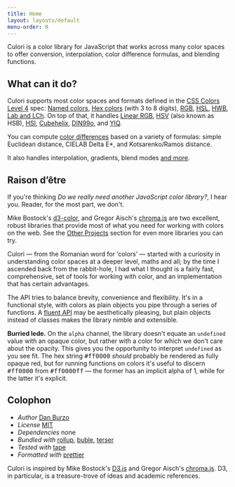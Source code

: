 ```yaml
---
title: Home
layout: layouts/default
menu-order: 0
---
```


Culori is a color library for JavaScript that works across many color spaces to offer conversion, interpolation, color difference formulas, and blending functions.

## What can it do?

Culori supports most color spaces and formats defined in the [CSS Colors Level 4][css4-colors] spec: [Named colors][css4-named-colors], [Hex colors](https://drafts.csswg.org/css-color/#hex-notation) (with 3 to 8 digits), [RGB](https://drafts.csswg.org/css-color/#rgb-functions), [HSL](https://drafts.csswg.org/css-color/#the-hsl-notation), [HWB](https://drafts.csswg.org/css-color/#the-hwb-notation), [Lab and LCh](https://drafts.csswg.org/css-color/#lab-colors). On top of that, it handles [Linear RGB](<https://en.wikipedia.org/wiki/SRGB#The_sRGB_transfer_function_(%22gamma%22)>), [HSV](https://en.wikipedia.org/wiki/HSL_and_HSV) (also known as HSB), [HSI](https://en.wikipedia.org/wiki/HSL_and_HSV), [Cubehelix](https://www.mrao.cam.ac.uk/%7Edag/CUBEHELIX/), [DIN99o][din99o], and [YIQ][yiq].

You can compute [color differences](https://en.wikipedia.org/wiki/Color_difference) based on a variety of formulas: simple Euclidean distance, CIELAB Delta E\*, and Kotsarenko/Ramos distance.

It also handles interpolation, gradients, blend modes [and more](./api).

## Raison d’être

If you're thinking _Do we really need another JavaScript color library?_, I hear you. Reader, for the most part, we don't.

Mike Bostock's [d3-color](https://github.com/d3/d3-color), and Gregor Aisch's [chroma.js](https://github.com/gka/chroma.js) are two excellent, robust libraries that provide most of what you need for working with colors on the web. See the [Other Projects](./resources) section for even more libraries you can try.

Culori — from the Romanian word for ‘colors’ — started with a curiosity in understanding color spaces at a deeper level, maths and all; by the time I ascended back from the rabbit-hole, I had what I thought is a fairly fast, comprehensive, set of tools for working with color, and an implementation that has certain advantages.

The API tries to balance brevity, convenience and flexibility. It's in a functional style, with colors as plain objects you pipe through a series of functions. A [fluent API](https://en.wikipedia.org/wiki/Fluent_interface) may be aesthetically pleasing, but plain objects instead of classes makes the library nimble and extensible.

**Burried lede.** On the `alpha` channel, the library doesn't equate an `undefined` value with an opaque color, but rather with a color for which we don't care about the opacity. This gives you the opportunity to interpret `undefined` as you see fit. The hex string <kbd>#ff0000</kbd> _should_ probably be rendered as fully opaque red, but for running functions on colors it's useful to discern <kbd>#ff0000</kbd> from <kbd>#ff0000ff</kbd> — the former has an implicit alpha of 1, while for the latter it's explicit.

## Colophon

-   _Author_ [Dan Burzo](http://danburzo.ro)
-   _License_ [MIT](./LICENSE)
-   _Dependencies_ none
-   _Bundled with_ [rollup](https://github.com/rollup/rollup), [buble](https://github.com/Rich-Harris/buble), [terser](https://github.com/terser-js/terser)
-   _Tested with_ [tape](https://github.com/substack/tape)
-   _Formatted with_ [prettier](https://prettier.io)

Culori is inspired by Mike Bostock's [D3.js](https://github.com/d3) and Gregor Aisch's [chroma.js](https://github.com/gka/chroma.js). D3, in particular, is a treasure-trove of ideas and academic references.

[css4-colors]: https://drafts.csswg.org/css-color/
[css4-named-colors]: https://drafts.csswg.org/css-color/#named-colors
[din99o]: https://de.wikipedia.org/wiki/DIN99-Farbraum
[yiq]: https://en.wikipedia.org/wiki/YIQ
